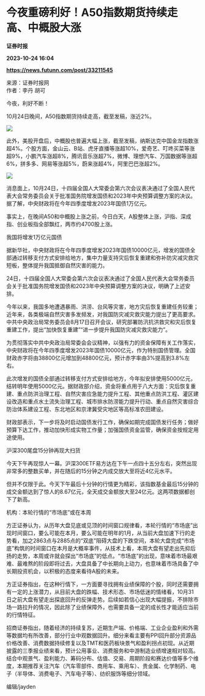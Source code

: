 # 今夜重磅利好！A50指数期货持续走高、中概股大涨
**证券时报**

**2023-10-24 16:04**

**https://news.futunn.com/post/33211545**

来源：证券时报网  
作者：李丹 胡可

今夜，利好不断！

10月24日晚间，A50指数期货持续走高，截至发稿，涨近2%。

![](https://postimg.futunn.com/16981621843252409651294.jpeg)

此外，美股开盘后，中概股也普遍大幅上涨，截至发稿，纳斯达克中国金龙指数涨超4%。个股方面，金山云、B站、虎牙直播等涨超10%，爱奇艺、叮咚买菜等涨超9%，小鹏汽车涨超8%，腾讯音乐涨超7%，微博、理想汽车、万国数据等涨超6%，拼多多、网易等涨超5%，蔚来涨超4%，阿里巴巴涨超2%。

![](https://postimg.futunn.com/16981622639154449239798.jpeg)

消息面上，10月24日，十四届全国人大常委会第六次会议表决通过了全国人民代表大会常务委员会关于批准国务院增发国债和2023年中央预算调整方案的决议。据了解，中央财政将在今年四季度增发2023年国债1万亿元。

事实上，在晚间A50和中概股上涨之前，今日白天，A股整体上涨，沪指、深成指、创业板指全部飘红，两市约4700股上涨。

我国将增发1万亿元国债

据新华社，中央财政将在今年四季度增发2023年国债10000亿元，增发的国债全部通过转移支付方式安排给地方，集中力量支持灾后恢复重建和弥补防灾减灾救灾短板，整体提升我国抵御自然灾害的能力。

24日，十四届全国人大常委会第六次会议表决通过了全国人民代表大会常务委员会关于批准国务院增发国债和2023年中央预算调整方案的决议，明确了上述安排。

今年以来，我国多地遭遇暴雨、洪涝、台风等灾害，地方灾后恢复重建任务较重；近年来，各类极端自然灾害多发频发，对我国防灾减灾救灾能力提出了更高要求。中共中央政治局常务委员会8月17日召开会议，研究部署防汛抗洪救灾和灾后恢复重建工作，提出“加快恢复重建”“进一步提升我国防灾减灾救灾能力”。

为贯彻落实中共中央政治局常委会会议精神，以强有力的资金保障有关工作落实，中央财政将在今年四季度增发2023年国债10000亿元，作为特别国债管理。全国财政赤字将由38800亿元增加到48800亿元，预计赤字率由3%提高到3.8%左右。

此次增发的国债全部通过转移支付方式安排给地方，今年拟安排使用5000亿元，结转明年使用5000亿元。据财政部介绍，资金将重点用于八大方面：灾后恢复重建、重点防洪治理工程、自然灾害应急能力提升工程、其他重点防洪工程、灌区建设改造和重点水土流失治理工程、城市排水防涝能力提升行动、重点自然灾害综合防治体系建设工程、东北地区和京津冀受灾地区等高标准农田建设。

财政部表示，下一步将及时启动国债发行工作，确保如期完成国债发行任务；做好预算下达工作，推动加快形成实物工作量；加强国债资金监管，确保资金按规定用途使用。

沪深300尾盘15分钟再现大扫货

今天下午再现惊人一幕。沪深300ETF易方达在下午一点四十五分左右，突然出现非常多的整数买单，并在随后的15分钟之内成交放大至将近4亿元水平。

但并不仅限于此。今天下午最后十分钟的行情更为精彩，该指数基金最后15分钟的成交金额达到了惊人的8.67亿元，全天成交金额放大至24亿元。这两项数据都创下了新高。

机构：本轮行情的“市场底”或在本周

方正证券认为，从历年大盘见底或见顶的时间窗口规律看，本轮行情的“市场底”出现时间窗口，要么可能在本月，要么可能在明年的1月，从当前大盘加速下行的走势看，加之2863点与2885点的“双底”阻碍大盘的下跌空间，本轮大盘完成“市场底”构筑的时间窗口在本月是大概率事件，从技术上看，本周大盘有望走出先抑后扬的走势，本周或许就会探出“市场底”的低点。“市场底”的出现，意味着市场最艰难、最难熬的阶段即将过去，大盘具备了中长期向上动力，也意味着市场具备了中长期投资机会，以积极的态度来看待A股的未来。

方正证券指出，在这种行情下，一方面要寻找拥有业绩保障的个股，同时还需要拥有一定的上涨潜力，从目前大盘的跌幅、技术形态、市场低迷的情绪看，10月31日之前大盘有望走出探底回升的反弹走势。后续如若信心出现大幅提振，不排除市场一路拉升的情况，因此除了业绩保障外，也需要具备一定的成长性才能适应当前的行情特征。

招商证券指出，随着经济的持续复苏，近期生产端、价格端、工业企业盈利和外需等数据均有所改善，部分行业中观数据回升。细分来看主要有PPI回升部分资源品价格改善、消费数据持续修复以及TMT和医药板块景气和盈利拐点初现。从近期披露的三季报业绩来看，预计公用事业、消费服务和中游制造业绩增速相对较高。结合中观景气、盈利能力、筹码分布、估值、交易、周期阶段和赛达价值等多个维度，本期推荐关注汽车（汽车零部件、商用车、乘用车）、贵金属、化学制药、电子（半导体、消费电子、汽车电子等）、纺织服饰等细分领域。

编辑/jayden